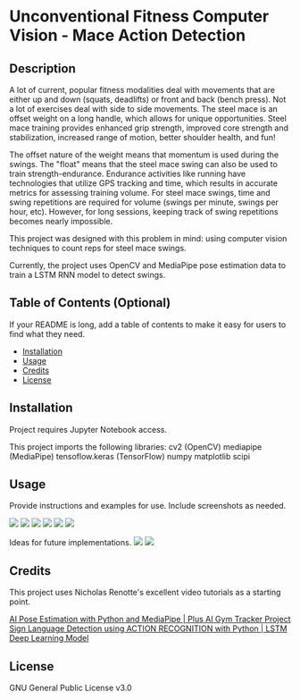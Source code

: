 # Unconventional Fitness Computer Vision - Mace Action Detection

## Description

A lot of current, popular fitness modalities deal with movements that are either up and down (squats, deadlifts) or front and back (bench press). Not a lot of exercises deal with side to side movements. The steel mace is an offset weight on a long handle, which allows for unique opportunities. Steel mace training provides enhanced grip strength, improved core strength and stabilization, increased range of motion, better shoulder health, and fun!

The offset nature of the weight means that momentum is used during the swings. The "float" means that the steel mace swing can also be used to train strength-endurance. Endurance activities like running have technologies that utilize GPS tracking and time, which results in accurate metrics for assessing training volume. For steel mace swings, time and swing repetitions are required for volume (swings per minute, swings per hour, etc). However, for long sessions, keeping track of swing repetitions becomes nearly impossible.

This project was designed with this problem in mind: using computer vision techniques to count reps for steel mace swings.

Currently, the project uses OpenCV and MediaPipe pose estimation data to train a LSTM RNN model to detect swings.


## Table of Contents (Optional)

If your README is long, add a table of contents to make it easy for users to find what they need.

- [Installation](#installation)
- [Usage](#usage)
- [Credits](#credits)
- [License](#license)

## Installation

Project requires Jupyter Notebook access.

This project imports the following libraries:
cv2 (OpenCV)
mediapipe (MediaPipe)
tensoflow.keras (TensorFlow)
numpy
matplotlib
scipi


## Usage

Provide instructions and examples for use. Include screenshots as needed.

<img src="https://imgur.com/a9qbzVb">
<img src="https://imgur.com/N89Ib63">
<img src="https://imgur.com/gCGDZx0">
<img src="https://imgur.com/qMsLSDZ">
<img src="https://imgur.com/0jOBKas">
<img src="https://imgur.com/pyUn0io">

Ideas for future implementations.
<img src="https://imgur.com/tuM6Ana">
<img src="https://imgur.com/YqSWBfY">



## Credits

This project uses Nicholas Renotte's excellent video tutorials as a starting point.

[AI Pose Estimation with Python and MediaPipe | Plus AI Gym Tracker Project](https://youtu.be/06TE_U21FK4?si=fEvcyFsy5oCH_1Bi)
[Sign Language Detection using ACTION RECOGNITION with Python | LSTM Deep Learning Model](https://youtu.be/doDUihpj6ro?si=OIXOzqfqkaC-Qj7d)


## License

GNU General Public License v3.0

